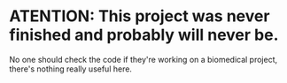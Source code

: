 # ATENTION: This project was never finished and probably will never be.
No one should check the code if they're working on a biomedical project, there's nothing really useful here.
